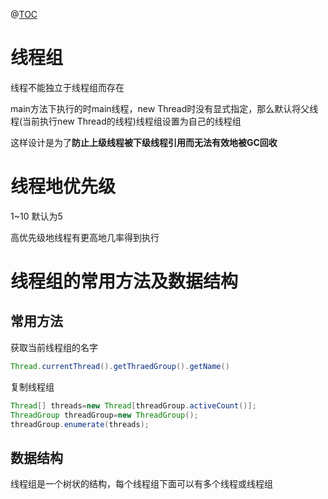﻿@[TOC](目录)

# 线程组
线程不能独立于线程组而存在

main方法下执行的时main线程，new Thread时没有显式指定，那么默认将父线程(当前执行new Thread的线程)线程组设置为自己的线程组

这样设计是为了**防止上级线程被下级线程引用而无法有效地被GC回收**

# 线程地优先级
1~10
默认为5

高优先级地线程有更高地几率得到执行

# 线程组的常用方法及数据结构
## 常用方法
获取当前线程组的名字

```java
Thread.currentThread().getThraedGroup().getName()
```
复制线程组

```java
Thread[] threads=new Thread[threadGroup.activeCount()];
ThreadGroup threadGroup=new ThreadGroup();
threadGroup.enumerate(threads);
```

## 数据结构
线程组是一个树状的结构，每个线程组下面可以有多个线程或线程组


